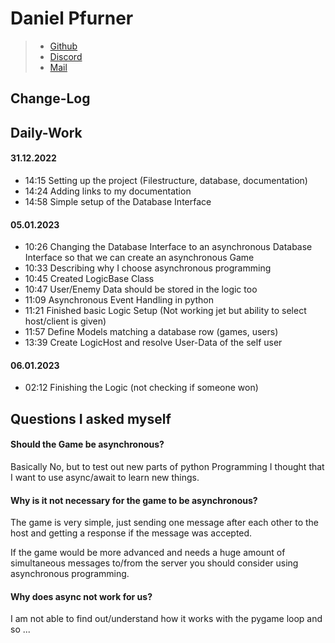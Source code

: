 # Daniel Pfurner

> - [Github](https://github.com/dpfurners)
> - [Discord](https://discord.gg/user/GozZzer#1245)
> - [Mail](mailto:dpfurner@tsn.at)

## Change-Log

## Daily-Work
#### 31.12.2022
- 14:15 Setting up the project (Filestructure, database, documentation)
- 14:24 Adding links to my documentation
- 14:58 Simple setup of the Database Interface

#### 05.01.2023
- 10:26 Changing the Database Interface to an asynchronous Database Interface so that we can create an asynchronous Game
- 10:33 Describing why I choose asynchronous programming
- 10:45 Created LogicBase Class
- 10:47 User/Enemy Data should be stored in the logic too
- 11:09 Asynchronous Event Handling in python
- 11:21 Finished basic Logic Setup (Not working jet but ability to select host/client is given)
- 11:57 Define Models matching a database row (games, users)
- 13:39 Create LogicHost and resolve User-Data of the self user

#### 06.01.2023
- 02:12 Finishing the Logic (not checking if someone won)

## Questions I asked myself

#### Should the Game be asynchronous?

Basically No, but to test out new parts of python Programming I thought that I 
want to use async/await to learn new things.

#### Why is it not necessary for the game to be asynchronous?

The game is very simple, just sending one message after each other to the host 
and getting a response if the message was accepted. 

If the game would be more advanced and needs a huge amount of simultaneous messages
to/from the server you should consider using asynchronous programming.

#### Why does async not work for us?

I am not able to find out/understand how it works with the pygame loop and so ...